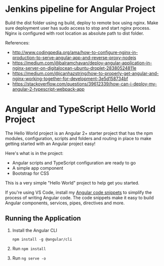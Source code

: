 # Jenkins pipeline for Angular Project

Build the dist folder using ng build, deploy to remote box using nginx. Make sure deployment user has sudo access to stop and start nginx process. Nginx is configured with root location as absolute path to dist folder.

References:

* http://www.codingpedia.org/ama/how-to-configure-nginx-in-production-to-serve-angular-app-and-reverse-proxy-nodejs
* https://medium.com/@balramchavan/deploy-angular-application-in-nginx-server-on-digitalocean-ubuntu-droplet-28380524811e
* https://medium.com/@icanhazstring/how-to-properly-get-angular-and-nginx-working-together-for-development-3e5d158734bf
* https://stackoverflow.com/questions/39612339/how-can-i-deploy-my-angular-2-typescript-webpack-app

# Angular and TypeScript Hello World Project

The Hello World project is an Angular 2+ starter project that has the npm modules, 
configuration, scripts and folders and routing in place to make getting started 
with an Angular project easy!

Here's what is in the project:

* Angular scripts and TypeScript configuration are ready to go
* A simple app component 
* Bootstrap for CSS

This is a very simple "Hello World" project to help get you started.

If you're using VS Code, install my [Angular code snippets](https://blog.codewithdan.com/2017/04/01/angular-2-typescript-and-html-snippets-for-vs-code/) 
to simplify the process of writing Angular code. The code snippets make it easy
to build Angular components, services, pipes, directives and more.


## Running the Application

1. Install the Angular CLI

    `npm install -g @angular/cli`

1. Run `npm install`

1. Run `ng serve -o`
